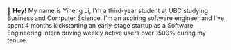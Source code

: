 
**👋 Hey!**
My name is Yiheng Li, I'm a third-year student at UBC studying Business and Computer Science. I'm an aspiring software engineer and I've spent 4 months kickstarting an early-stage startup as a Software Engineering Intern driving weekly active users over 1500% during my tenure. 
